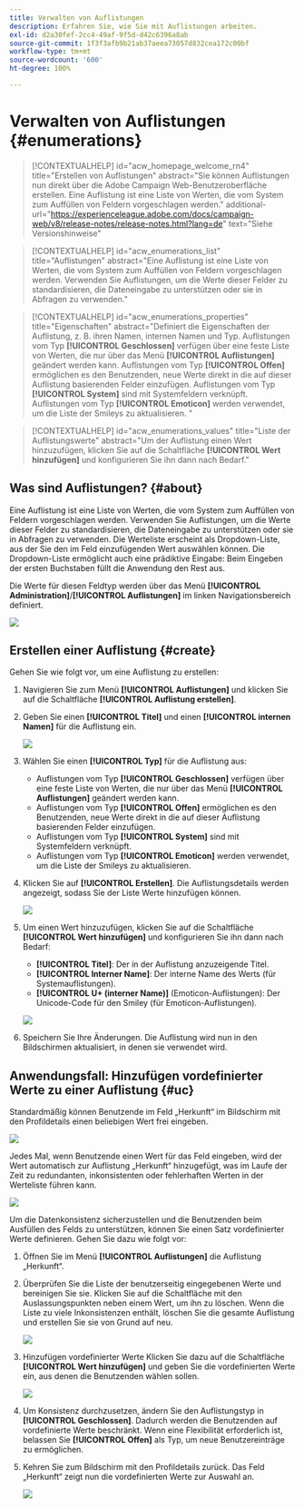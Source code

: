 ```yaml
---
title: Verwalten von Auflistungen
description: Erfahren Sie, wie Sie mit Auflistungen arbeiten.
exl-id: d2a30fef-2cc4-49af-9f5d-d42c6396a8ab
source-git-commit: 1f3f3afb9b21ab37aeea73057d832cea172c00bf
workflow-type: tm+mt
source-wordcount: '600'
ht-degree: 100%

---
```


# Verwalten von Auflistungen {#enumerations}

>[!CONTEXTUALHELP]
>id="acw_homepage_welcome_rn4"
>title="Erstellen von Auflistungen"
>abstract="Sie können Auflistungen nun direkt über die Adobe Campaign Web-Benutzeroberfläche erstellen. Eine Auflistung ist eine Liste von Werten, die vom System zum Auffüllen von Feldern vorgeschlagen werden."
>additional-url="https://experienceleague.adobe.com/docs/campaign-web/v8/release-notes/release-notes.html?lang=de" text="Siehe Versionshinweise"


>[!CONTEXTUALHELP]
>id="acw_enumerations_list"
>title="Auflistungen"
>abstract="Eine Auflistung ist eine Liste von Werten, die vom System zum Auffüllen von Feldern vorgeschlagen werden. Verwenden Sie Auflistungen, um die Werte dieser Felder zu standardisieren, die Dateneingabe zu unterstützen oder sie in Abfragen zu verwenden."

>[!CONTEXTUALHELP]
>id="acw_enumerations_properties"
>title="Eigenschaften"
>abstract="Definiert die Eigenschaften der Auflistung, z. B. ihren Namen, internen Namen und Typ. Auflistungen vom Typ **[!UICONTROL Geschlossen]** verfügen über eine feste Liste von Werten, die nur über das Menü **[!UICONTROL Auflistungen]** geändert werden kann. Auflistungen vom Typ **[!UICONTROL Offen]** ermöglichen es den Benutzenden, neue Werte direkt in die auf dieser Auflistung basierenden Felder einzufügen. Auflistungen vom Typ **[!UICONTROL System]** sind mit Systemfeldern verknüpft. Auflistungen vom Typ **[!UICONTROL Emoticon]** werden verwendet, um die Liste der Smileys zu aktualisieren. "

>[!CONTEXTUALHELP]
>id="acw_enumerations_values"
>title="Liste der Auflistungswerte"
>abstract="Um der Auflistung einen Wert hinzuzufügen, klicken Sie auf die Schaltfläche **[!UICONTROL Wert hinzufügen]** und konfigurieren Sie ihn dann nach Bedarf."

## Was sind Auflistungen? {#about}

Eine Auflistung ist eine Liste von Werten, die vom System zum Auffüllen von Feldern vorgeschlagen werden. Verwenden Sie Auflistungen, um die Werte dieser Felder zu standardisieren, die Dateneingabe zu unterstützen oder sie in Abfragen zu verwenden. Die Werteliste erscheint als Dropdown-Liste, aus der Sie den im Feld einzufügenden Wert auswählen können. Die Dropdown-Liste ermöglicht auch eine prädiktive Eingabe: Beim Eingeben der ersten Buchstaben füllt die Anwendung den Rest aus.

Die Werte für diesen Feldtyp werden über das Menü **[!UICONTROL Administration]**/**[!UICONTROL Auflistungen]** im linken Navigationsbereich definiert.

![](assets/enumeration-list.png)

## Erstellen einer Auflistung {#create}

Gehen Sie wie folgt vor, um eine Auflistung zu erstellen:

1. Navigieren Sie zum Menü **[!UICONTROL Auflistungen]** und klicken Sie auf die Schaltfläche **[!UICONTROL Auflistung erstellen]**.

1. Geben Sie einen **[!UICONTROL Titel]** und einen **[!UICONTROL internen Namen]** für die Auflistung ein.

   ![](assets/enumeration-create.png)

1. Wählen Sie einen **[!UICONTROL Typ]** für die Auflistung aus:

   * Auflistungen vom Typ **[!UICONTROL Geschlossen]** verfügen über eine feste Liste von Werten, die nur über das Menü **[!UICONTROL Auflistungen]** geändert werden kann. 
   * Auflistungen vom Typ **[!UICONTROL Offen]** ermöglichen es den Benutzenden, neue Werte direkt in die auf dieser Auflistung basierenden Felder einzufügen.
   * Auflistungen vom Typ **[!UICONTROL System]** sind mit Systemfeldern verknüpft.
   * Auflistungen vom Typ **[!UICONTROL Emoticon]** werden verwendet, um die Liste der Smileys zu aktualisieren.

1. Klicken Sie auf **[!UICONTROL Erstellen]**. Die Auflistungsdetails werden angezeigt, sodass Sie der Liste Werte hinzufügen können.

   ![](assets/enumeration-details.png)

1. Um einen Wert hinzuzufügen, klicken Sie auf die Schaltfläche **[!UICONTROL Wert hinzufügen]** und konfigurieren Sie ihn dann nach Bedarf:

   * **[!UICONTROL Titel]**: Der in der Auflistung anzuzeigende Titel.
   * **[!UICONTROL Interner Name]**: Der interne Name des Werts (für Systemauflistungen).
   * **[!UICONTROL U+ (interner Name)]** (Emoticon-Auflistungen): Der Unicode-Code für den Smiley (für Emoticon-Auflistungen).

   ![](assets/enumeration-emoticon.png)

1. Speichern Sie Ihre Änderungen. Die Auflistung wird nun in den Bildschirmen aktualisiert, in denen sie verwendet wird.

## Anwendungsfall: Hinzufügen vordefinierter Werte zu einer Auflistung {#uc}

Standardmäßig können Benutzende im Feld „Herkunft“ im Bildschirm mit den Profildetails einen beliebigen Wert frei eingeben.

![](assets/enumeration-uc-profile.png)

Jedes Mal, wenn Benutzende einen Wert für das Feld eingeben, wird der Wert automatisch zur Auflistung „Herkunft“ hinzugefügt, was im Laufe der Zeit zu redundanten, inkonsistenten oder fehlerhaften Werten in der Werteliste führen kann.

![](assets/enumeration-uc-choice.png)

Um die Datenkonsistenz sicherzustellen und die Benutzenden beim Ausfüllen des Felds zu unterstützen, können Sie einen Satz vordefinierter Werte definieren. Gehen Sie dazu wie folgt vor:

1. Öffnen Sie im Menü **[!UICONTROL Auflistungen]** die Auflistung „Herkunft“.

2. Überprüfen Sie die Liste der benutzerseitig eingegebenen Werte und bereinigen Sie sie. Klicken Sie auf die Schaltfläche mit den Auslassungspunkten neben einem Wert, um ihn zu löschen. Wenn die Liste zu viele Inkonsistenzen enthält, löschen Sie die gesamte Auflistung und erstellen Sie sie von Grund auf neu.

   ![](assets/enumeration-uc-clean.png)

3. Hinzufügen vordefinierter Werte Klicken Sie dazu auf die Schaltfläche **[!UICONTROL Wert hinzufügen]** und geben Sie die vordefinierten Werte ein, aus denen die Benutzenden wählen sollen.

   ![](assets/enumeration-uc-create.png)

4. Um Konsistenz durchzusetzen, ändern Sie den Auflistungstyp in **[!UICONTROL Geschlossen]**. Dadurch werden die Benutzenden auf vordefinierte Werte beschränkt.
Wenn eine Flexibilität erforderlich ist, belassen Sie **[!UICONTROL Offen]** als Typ, um neue Benutzereinträge zu ermöglichen.

5. Kehren Sie zum Bildschirm mit den Profildetails zurück. Das Feld „Herkunft“ zeigt nun die vordefinierten Werte zur Auswahl an.

   ![](assets/enumeration-uc-populated.png)

